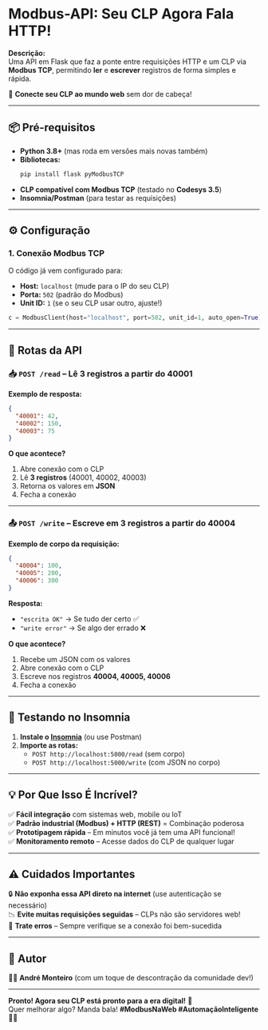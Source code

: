 # **Modbus-API: Seu CLP Agora Fala HTTP!** 

**Descrição:**  
Uma API em Flask que faz a ponte entre requisições HTTP e um CLP via **Modbus TCP**, permitindo **ler** e **escrever** registros de forma simples e rápida.  

🔌 **Conecte seu CLP ao mundo web** sem dor de cabeça!  

---

## **📦 Pré-requisitos**  
- **Python 3.8+** (mas roda em versões mais novas também)  
- **Bibliotecas:**  
  ```bash
  pip install flask pyModbusTCP
  ```
- **CLP compatível com Modbus TCP** (testado no **Codesys 3.5**)  
- **Insomnia/Postman** (para testar as requisições)  

---

## **⚙️ Configuração**  

### **1. Conexão Modbus TCP**  
O código já vem configurado para:  
- **Host:** `localhost` (mude para o IP do seu CLP)  
- **Porta:** `502` (padrão do Modbus)  
- **Unit ID:** `1` (se o seu CLP usar outro, ajuste!)  

```python
c = ModbusClient(host="localhost", port=502, unit_id=1, auto_open=True)
```

---

## **🚀 Rotas da API**  

### **📥 `POST /read` – Lê 3 registros a partir do 40001**  
**Exemplo de resposta:**  
```json
{
  "40001": 42,
  "40002": 150,
  "40003": 75
}
```
**O que acontece?**  
1. Abre conexão com o CLP  
2. Lê **3 registros** (40001, 40002, 40003)  
3. Retorna os valores em **JSON**  
4. Fecha a conexão  

---

### **📤 `POST /write` – Escreve em 3 registros a partir do 40004**  
**Exemplo de corpo da requisição:**  
```json
{
  "40004": 100,
  "40005": 200,
  "40006": 300
}
```
**Resposta:**  
- `"escrita OK"` → Se tudo der certo ✅  
- `"write error"` → Se algo der errado ❌  

**O que acontece?**  
1. Recebe um JSON com os valores  
2. Abre conexão com o CLP  
3. Escreve nos registros **40004, 40005, 40006**  
4. Fecha a conexão  

---

## **🔌 Testando no Insomnia**  

1. **Instale o [Insomnia](https://insomnia.rest/)** (ou use Postman)  
2. **Importe as rotas:**  
   - `POST http://localhost:5000/read` (sem corpo)  
   - `POST http://localhost:5000/write` (com JSON no corpo)  

---

## **💡 Por Que Isso É Incrível?**  
✅ **Fácil integração** com sistemas web, mobile ou IoT  
✅ **Padrão industrial (Modbus) + HTTP (REST)** = Combinação poderosa  
✅ **Prototipagem rápida** – Em minutos você já tem uma API funcional!  
✅ **Monitoramento remoto** – Acesse dados do CLP de qualquer lugar  

---

## **⚠️ Cuidados Importantes**  
🔒 **Não exponha essa API direto na internet** (use autenticação se necessário)  
📉 **Evite muitas requisições seguidas** – CLPs não são servidores web!  
🔧 **Trate erros** – Sempre verifique se a conexão foi bem-sucedida  

---

## **🎯 Autor**  
👨‍💻 **André Monteiro** (com um toque de descontração da comunidade dev!)  

---

**Pronto! Agora seu CLP está pronto para a era digital!** 🎉  
Quer melhorar algo? Manda bala! **#ModbusNaWeb #AutomaçãoInteligente** 🔧🚀

